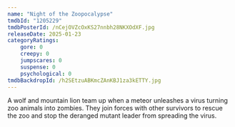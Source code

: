 ```yaml
---
name: "Night of the Zoopocalypse"
tmdbId: "1205229"
tmdbPosterId: /nCejOVZcOxKS27nnbh28NKXOdXF.jpg
releaseDate: 2025-01-23
categoryRatings:
    gore: 0
    creepy: 0
    jumpscares: 0
    suspense: 0
    psychological: 0
tmdbBackdropId: /h2SEtzuABKmcZAnKBJ1za3kETTY.jpg
---
```

A wolf and mountain lion team up when a meteor unleashes a virus turning zoo animals into zombies. They join forces with other survivors to rescue the zoo and stop the deranged mutant leader from spreading the virus.

